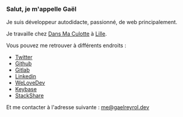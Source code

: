 ### Salut, je m'appelle Gaël

Je suis développeur autodidacte, passionné, de web principalement.

Je travaille chez [Dans Ma Culotte](https://dansmaculotte.com) à [Lille](https://www.openstreetmap.org/relation/58404).

Vous pouvez me retrouver à différents endroits :

- [Twitter](https://twitter.com/GaelReyrol)
- [Github](https://github.com/gaelreyrol)
- [Gitlab](https://gitlab.com/GaelReyrol)
- [Linkedin](https://linkedin.com/in/gaelreyrol)
- [WeLoveDev](https://gaelreyrol.welovedevs.com)
- [Keybase](https://keybase.io/zevran)
- [StackShare](https://stackshare.io/gaelreyrol/fullstack-and-ops)

Et me contacter à l'adresse suivante : [me@gaelreyrol.dev](mailto:me@gaelreyrol.dev)
